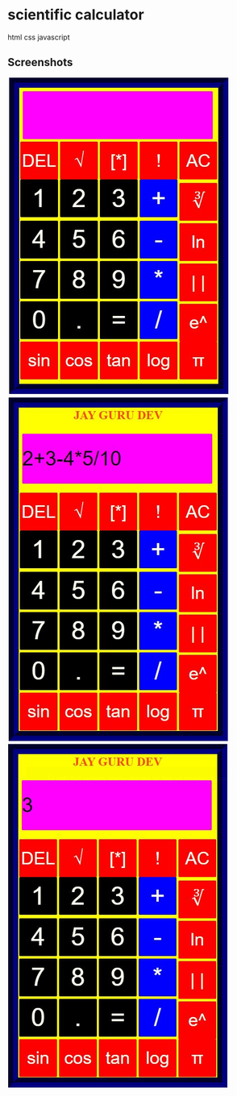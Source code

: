 # scientific calculator
html css javascript
## Screenshots
<img src="scientific.png">
<img src="scientific1.png"><br>
<img src="scientific2.png">
